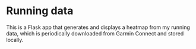 # Running data
This is a Flask app that generates and displays a heatmap from my running data, which is periodically downloaded from Garmin Connect and stored locally.


